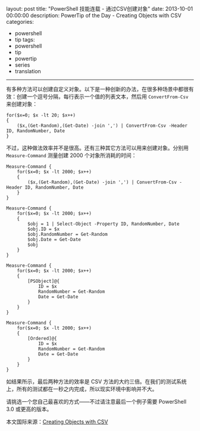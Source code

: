 ﻿layout: post
title: "PowerShell 技能连载 - 通过CSV创建对象"
date: 2013-10-01 00:00:00
description: PowerTip of the Day - Creating Objects with CSV
categories:
- powershell
- tip
tags:
- powershell
- tip
- powertip
- series
- translation
---
有多种方法可以创建自定义对象。以下是一种创新的办法，在很多种场景中都很有效：创建一个逗号分隔，每行表示一个值的列表文本，然后用 `ConvertFrom-Csv` 来创建对象：

	for($x=0; $x -lt 20; $x++)
	{
	    ($x,(Get-Random),(Get-Date) -join ',') | ConvertFrom-Csv -Header ID, RandomNumber, Date
	} 

不过，这种做法效率并不是很高。还有三种其它方法可以用来创建对象。分别用 `Measure-Command` 测量创建 2000 个对象所消耗的时间：

	Measure-Command {
		for($x=0; $x -lt 2000; $x++)
		{
		    ($x,(Get-Random),(Get-Date) -join ',') | ConvertFrom-Csv -Header ID, RandomNumber, Date
		}
	}

	Measure-Command {
		for($x=0; $x -lt 2000; $x++)
		{
		    $obj = 1 | Select-Object -Property ID, RandomNumber, Date
		    $obj.ID = $x
		    $obj.RandomNumber = Get-Random
		    $obj.Date = Get-Date
		    $obj
		}
	}

	Measure-Command {
		for($x=0; $x -lt 2000; $x++)
		{
		    [PSObject]@{
		        ID = $x
		        RandomNumber = Get-Random
		        Date = Get-Date
		    }
		}
	}

	Measure-Command {
		for($x=0; $x -lt 2000; $x++)
		{
		    [Ordered]@{
		        ID = $x
		        RandomNumber = Get-Random
		        Date = Get-Date
		    }
		}
	}


如结果所示，最后两种方法的效率是 CSV 方法的大约三倍。在我们的测试系统上，所有的测试都在一秒之内完成，所以现实环境中影响并不大。

请挑选一个您自己最喜欢的方式——不过请注意最后一个例子需要 PowerShell 3.0 或更高的版本。
<!--more-->

本文国际来源：[Creating Objects with CSV](http://powershell.com/cs/blogs/tips/archive/2013/10/01/creating-objects-with-csv.aspx)
